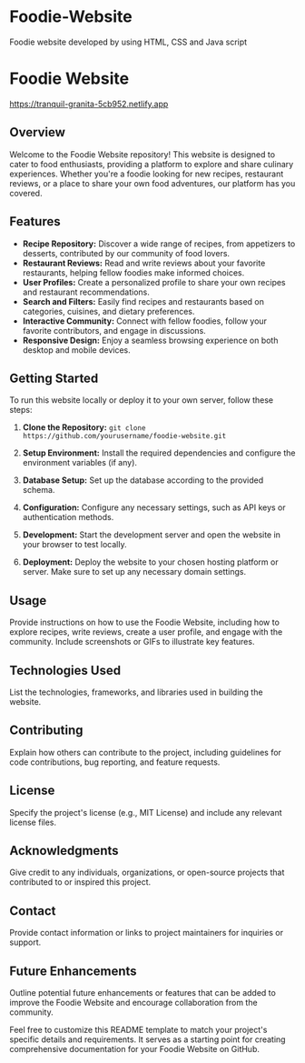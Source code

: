 # Foodie-Website
Foodie website developed by using HTML, CSS and Java script
# Foodie Website
https://tranquil-granita-5cb952.netlify.app
## Overview

Welcome to the Foodie Website repository! This website is designed to cater to food enthusiasts, providing a platform to explore and share culinary experiences. Whether you're a foodie looking for new recipes, restaurant reviews, or a place to share your own food adventures, our platform has you covered.

## Features

- **Recipe Repository:** Discover a wide range of recipes, from appetizers to desserts, contributed by our community of food lovers.
- **Restaurant Reviews:** Read and write reviews about your favorite restaurants, helping fellow foodies make informed choices.
- **User Profiles:** Create a personalized profile to share your own recipes and restaurant recommendations.
- **Search and Filters:** Easily find recipes and restaurants based on categories, cuisines, and dietary preferences.
- **Interactive Community:** Connect with fellow foodies, follow your favorite contributors, and engage in discussions.
- **Responsive Design:** Enjoy a seamless browsing experience on both desktop and mobile devices.

## Getting Started

To run this website locally or deploy it to your own server, follow these steps:

1. **Clone the Repository:** `git clone https://github.com/yourusername/foodie-website.git`

2. **Setup Environment:** Install the required dependencies and configure the environment variables (if any).

3. **Database Setup:** Set up the database according to the provided schema.

4. **Configuration:** Configure any necessary settings, such as API keys or authentication methods.

5. **Development:** Start the development server and open the website in your browser to test locally.

6. **Deployment:** Deploy the website to your chosen hosting platform or server. Make sure to set up any necessary domain settings.

## Usage

Provide instructions on how to use the Foodie Website, including how to explore recipes, write reviews, create a user profile, and engage with the community. Include screenshots or GIFs to illustrate key features.

## Technologies Used

List the technologies, frameworks, and libraries used in building the website.

## Contributing

Explain how others can contribute to the project, including guidelines for code contributions, bug reporting, and feature requests.

## License

Specify the project's license (e.g., MIT License) and include any relevant license files.

## Acknowledgments

Give credit to any individuals, organizations, or open-source projects that contributed to or inspired this project.

## Contact

Provide contact information or links to project maintainers for inquiries or support.

## Future Enhancements

Outline potential future enhancements or features that can be added to improve the Foodie Website and encourage collaboration from the community.

Feel free to customize this README template to match your project's specific details and requirements. It serves as a starting point for creating comprehensive documentation for your Foodie Website on GitHub.
